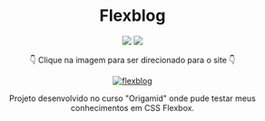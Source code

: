 <div align=center>

# Flexblog

 <img src="https://img.shields.io/badge/-HTML-orange?style=for-the-badge&logo=html5">
 <img src="https://img.shields.io/badge/-CSS-blue?style=for-the-badge&logo=css3">
  
  👇 Clique na imagem para ser direcionado para o site 👇
  
  [![flexblog](https://user-images.githubusercontent.com/80923539/133704922-ed6f2c7f-44b2-4458-931a-f2e854801629.jpg)](https://nanepifanio.github.io/Flexblog/#)

Projeto desenvolvido no curso "Origamid" onde pude testar meus conhecimentos em CSS Flexbox.
  
</div>
